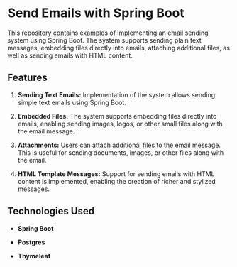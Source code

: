 # Send Emails with Spring Boot

This repository contains examples of implementing an email sending system using Spring Boot.
The system supports sending plain text messages, embedding files directly into emails, attaching additional files, as well as sending emails with HTML content.

## Features

1. **Sending Text Emails:** Implementation of the system allows sending simple text emails using Spring Boot.
   
2. **Embedded Files:** The system supports embedding files directly into emails, enabling sending images, logos, or other small files along with the email message.
   
3. **Attachments:** Users can attach additional files to the email message. This is useful for sending documents, images, or other files along with the email.
   
4. **HTML Template Messages:** Support for sending emails with HTML content is implemented, enabling the creation of richer and stylized messages.

## Technologies Used

- **Spring Boot**
  
- **Postgres** 
  
- **Thymeleaf**

